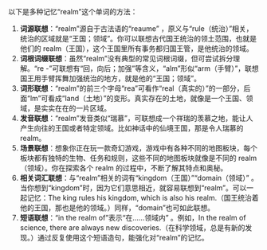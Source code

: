 以下是多种记忆“realm”这个单词的方法：
1. **词源联想**：“realm”源自于古法语的“reaume” ，原义与“rule（统治）”相关，统治的区域就是“王国；领域”。你可以联想古代国王统治的领土范围，也就是他们的 realm（王国），这个王国里所有事务都归国王管，是他统治的领域。
2. **词根词缀联想**：虽然“realm”没有典型的常见词根词缀，但可尝试拆分理解。“re -”可联想有“回，向后；加强”等含义，“alm”形似“arm（手臂）”，联想国王用手臂挥舞加强统治的地方，就是他的“王国；领域”。
3. **词形联想**：“realm”的前三个字母“rea”可看作“real（真实的）”的一部分，后面“lm”可看成“land（土地）”的变形。真实存在的土地，就像是一个王国、领域，是实实在在的一片区域。
4. **发音联想**：“realm”发音类似“瑞慕”，可联想成一个祥瑞的羡慕之地，能让人产生向往的王国或者特定领域。比如神话中的仙境王国，那是令人瑞慕的 realm。
5. **场景联想**：想象你正在玩一款奇幻游戏，游戏中有各种不同的地图板块，每个板块都有独特的生物、任务和规则，这些不同的地图板块就像是不同的 realm（领域）。你在探索各个 realm 的过程中，不断了解其特点和奥秘。 
6. **相关词汇联想**：与“realm”相关的词有“kingdom（王国）”“domain（领域）” 。当你想到“kingdom”时，因为它们意思相近，就容易联想到“realm”。可以一起记忆：The king rules his kingdom, which is also his realm.（国王统治着他的王国，那也是他的领域。）同样，“domain”也可如此联想。
7. **短语联想**：“in the realm of”表示“在……领域内” 。例如，In the realm of science, there are always new discoveries.（在科学领域，总是有新的发现。）通过反复使用这个短语造句，能强化对“realm”的记忆。 